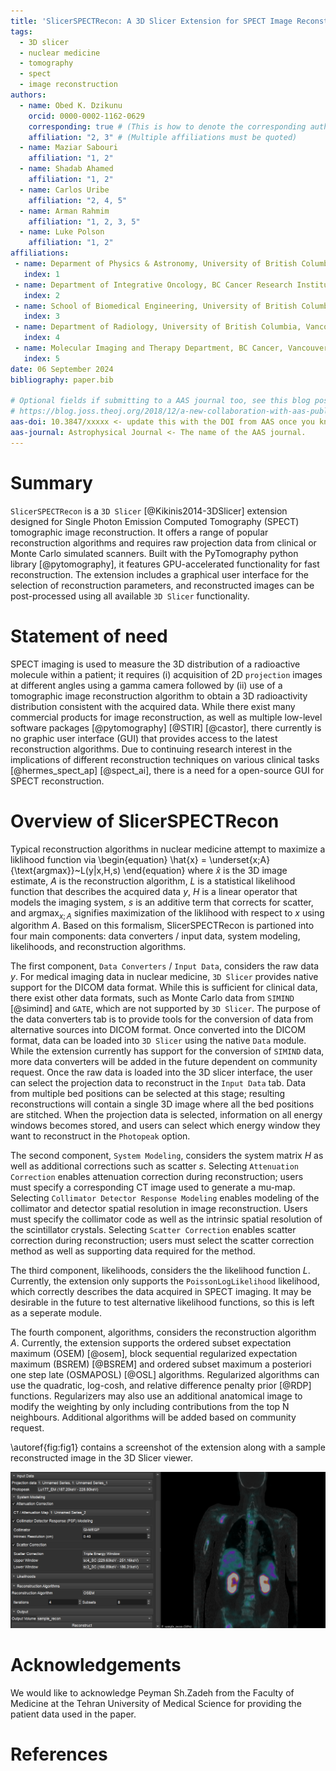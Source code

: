 ```yaml
---
title: 'SlicerSPECTRecon: A 3D Slicer Extension for SPECT Image Reconstruction'
tags:
  - 3D slicer
  - nuclear medicine
  - tomography
  - spect
  - image reconstruction
authors:
  - name: Obed K. Dzikunu
    orcid: 0000-0002-1162-0629
    corresponding: true # (This is how to denote the corresponding author)
    affiliation: "2, 3" # (Multiple affiliations must be quoted)
  - name: Maziar Sabouri
    affiliation: "1, 2"
  - name: Shadab Ahamed
    affiliation: "1, 2"
  - name: Carlos Uribe
    affiliation: "2, 4, 5"
  - name: Arman Rahmim
    affiliation: "1, 2, 3, 5"
  - name: Luke Polson
    affiliation: "1, 2"    
affiliations:
 - name: Deparment of Physics & Astronomy, University of British Columbia, Vancouver Canada
   index: 1
 - name: Department of Integrative Oncology, BC Cancer Research Institute, Vancouver Canada
   index: 2
 - name: School of Biomedical Engineering, University of British Columbia, Vancouver Canada
   index: 3
 - name: Department of Radiology, University of British Columbia, Vancouver Canada
   index: 4
 - name: Molecular Imaging and Therapy Department, BC Cancer, Vancouver Canada
   index: 5
date: 06 September 2024
bibliography: paper.bib

# Optional fields if submitting to a AAS journal too, see this blog post:
# https://blog.joss.theoj.org/2018/12/a-new-collaboration-with-aas-publishing
aas-doi: 10.3847/xxxxx <- update this with the DOI from AAS once you know it.
aas-journal: Astrophysical Journal <- The name of the AAS journal.
---
```


# Summary

`SlicerSPECTRecon` is a `3D Slicer` [@Kikinis2014-3DSlicer] extension designed for Single Photon Emission Computed Tomography (SPECT) tomographic image reconstruction. It offers a range of popular reconstruction algorithms and requires raw projection data from clinical or Monte Carlo simulated scanners. Built with the PyTomography python library [@pytomography], it features GPU-accelerated functionality for fast reconstruction. The extension includes a graphical user interface for the selection of reconstruction parameters, and reconstructed images can be post-processed using all available `3D Slicer` functionality.


# Statement of need

SPECT imaging is used to measure the 3D distribution of a radioactive molecule within a patient; it requires (i) acquisition of 2D `projection` images at different angles using a gamma camera followed by (ii) use of a tomographic image reconstruction algorithm to obtain a 3D radioactivity distribution consistent with the acquired data. While there exist many commercial products for image reconstruction, as well as multiple low-level software packages [@pytomography] [@STIR] [@castor], there currently is no graphic user interface (GUI) that provides access to the latest reconstruction algorithms. Due to continuing research interest in the implications of different reconstruction techniques on various clinical tasks [@hermes_spect_ap] [@spect_ai], there is a need for a open-source GUI for SPECT reconstruction.


# Overview of SlicerSPECTRecon

Typical reconstruction algorithms in nuclear medicine attempt to maximize a liklihood function via
\begin{equation}
  \hat{x} = \underset{x;A}{\text{argmax}}~L(y|x,H,s)
\end{equation}
where $\hat{x}$ is the 3D image estimate, $A$ is the reconstruction algorithm, $L$ is a statistical likelihood function that describes the acquired data $y$, $H$ is a linear operator that models the imaging system, $s$ is an additive term that corrects for scatter, and $\text{argmax}_{x;A}$ signifies maximization of the liklihood with respect to $x$ using algorithm $A$. Based on this formalism, SlicerSPECTRecon is partioned into four main components: data converters / input data, system modeling, likelihoods, and reconstruction algorithms.

The first component, `Data Converters` / `Input Data`, considers the raw data $y$. For medical imaging data in nuclear medicine, `3D Slicer` provides native support for the DICOM data format. While this is sufficient for clinical data, there exist other data formats, such as Monte Carlo data from `SIMIND` [@simind] and `GATE`, which are not supported by `3D Slicer`. The purpose of the data converters tab is to provide tools for the conversion of data from alternative sources into DICOM format. Once converted into the DICOM format, data can be loaded into `3D Slicer` using the native `Data` module. While the extension currently has support for the conversion of `SIMIND` data, more data converters will be added in the future dependent on community request. Once the raw data is loaded into the 3D slicer interface, the user can select the projection data to reconstruct in the `Input Data` tab. Data from multiple bed positions can be selected at this stage; resulting reconstructions will contain a single 3D image where all the bed positions are stitched. When the projection data is selected, information on all energy windows becomes stored, and users can select which energy window they want to reconstruct in the `Photopeak` option.

The second component, `System Modeling`, considers the system matrix $H$ as well as additional corrections such as scatter $s$. Selecting `Attenuation Correction` enables attenuation correction during reconstruction; users must specify a corresponding CT image used to generate a mu-map. Selecting `Collimator Detector Response Modeling` enables modeling of the collimator and detector spatial resolution in image reconstruction. Users must specify the collimator code as well as the intrinsic spatial resolution of the scintillator crystals. Selecting `Scatter Correction` enables scatter correction during reconstruction; users must select the scatter correction method as well as supporting data required for the method.

The third component, likelihoods, considers the the likelihood function $L$. Currently, the extension only supports the `PoissonLogLikelihood` likelihood, which correctly describes the data acquired in SPECT imaging. It may be desirable in the future to test alternative likelihood functions, so this is left as a seperate module.

The fourth component, algorithms, considers the reconstruction algorithm $A$. Currently, the extension supports the ordered subset expectation maximum (OSEM) [@osem], block sequential regularized expectation maximum (BSREM) [@BSREM] and ordered subset maximum a posteriori one step late (OSMAPOSL) [@OSL] algorithms. Regularized algorithms can use the quadratic, log-cosh, and relative difference penalty prior [@RDP] functions. Regularizers may also use an additional anatomical image to modify the weighting by only including contributions from the top N neighbours. Additional algorithms will be added based on community request.

\autoref{fig:fig1} contains a screenshot of the extension along with a sample reconstructed image in the 3D Slicer viewer.   

![Left: Extension options. Right: reconstructed coronal slice of a ${}^{177}$Lu-PSMA-617 patient (two bed positions); the raw data was acquired on a GE Discovery 670 camera.\label{fig:fig1}](../images/with_recon.png)


# Acknowledgements

We would like to acknowledge Peyman Sh.Zadeh from the Faculty of Medicine at the Tehran University of Medical Science for providing the patient data used in the paper.

# References